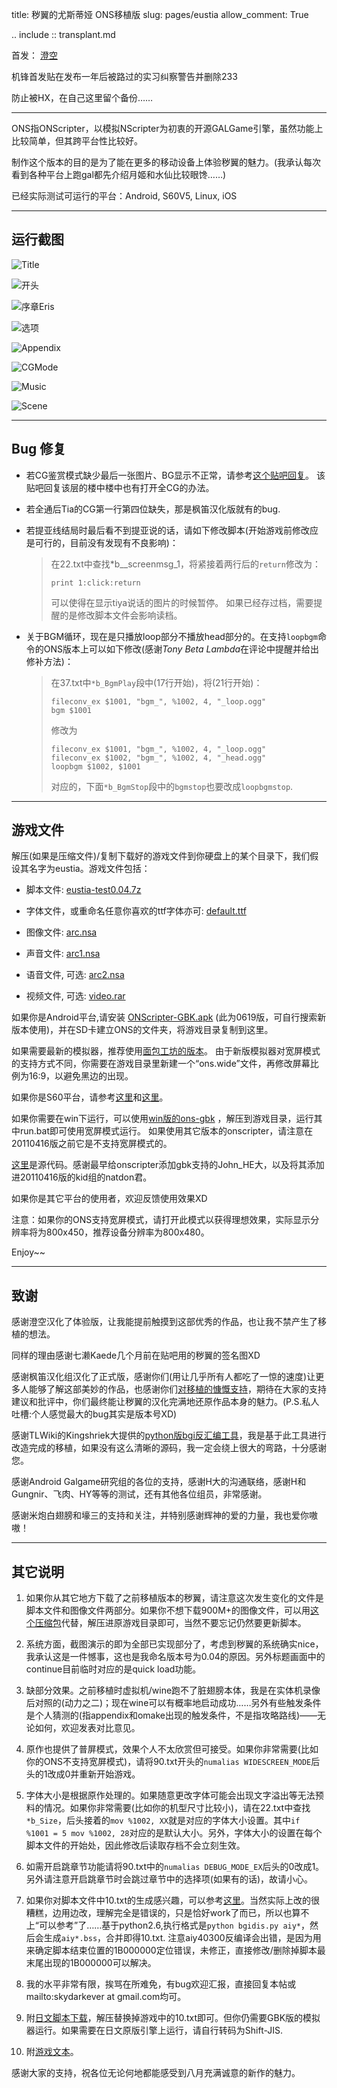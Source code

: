 title: 秽翼的尤斯蒂娅 ONS移植版
slug: pages/eustia
allow_comment: True

.. include :: transplant.md

首发：
[澄空](http://bbs.sumisora.org/read.php?tid=11004749)

机锋首发贴在发布一年后被路过的实习纠察警告并删除233

防止被HX，在自己这里留个备份……

---

ONS指ONScripter，以模拟NScripter为初衷的开源GALGame引擎，虽然功能上比较简单，但其跨平台性比较好。

制作这个版本的目的是为了能在更多的移动设备上体验秽翼的魅力。(我承认每次看到各种平台上跑gal都先介绍月姬和水仙比较眼馋……)

已经实际测试可运行的平台：Android, S60V5, Linux, iOS

---

## 运行截图

![Title](http://pic.yupoo.com/skydark/Bfa9COQg/RKNAT.jpg)

![开头](http://pic.yupoo.com/skydark/Bfa9D6ke/SgnTK.jpg)

![序章Eris](http://pic.yupoo.com/skydark/Bfa9DdNS/HRXLD.jpg)

![选项](http://pic.yupoo.com/skydark/BfaaEsSS/UgNtm.jpg)

![Appendix](http://pic.yupoo.com/skydark/Bfa9E1zz/p57XP.jpg)

![CGMode](http://pic.yupoo.com/skydark/Bfa9E9NV/3mT7L.jpg)

![Music](http://pic.yupoo.com/skydark/Bfa9DvNE/tgEaD.jpg)

![Scene](http://pic.yupoo.com/skydark/Bfa9DnT4/7t3Z2.jpg)

---

## Bug 修复

* 若CG鉴赏模式缺少最后一张图片、BG显示不正常，请参考[这个贴吧回复](http://tieba.baidu.com/p/1294493256?pid=15559399869&cid=0#15559399869)。
该贴吧回复该层的楼中楼中也有打开全CG的办法。

* 若全通后Tia的CG第一行第四位缺失，那是枫笛汉化版就有的bug.

* 若提亚线结局时最后看不到提亚说的话，请如下修改脚本(开始游戏前修改应是可行的，目前没有发现有不良影响)：

    > 在22.txt中查找*b__screenmsg_1，将紧接着两行后的`return`修改为：
    >
    >     print 1:click:return
    >
    > 可以使得在显示tiya说话的图片的时候暂停。
    > 如果已经存过档，需要提醒的是修改脚本文件会影响读档。

* 关于BGM循环，现在是只播放loop部分不播放head部分的。在支持`loopbgm`命令的ONS版本上可以如下修改(感谢*Tony Beta Lambda*在评论中提醒并给出修补方法)：

    > 在37.txt中`*b_BgmPlay`段中(17行开始)，将(21行开始)：
    >
    >     fileconv_ex $1001, "bgm_", %1002, 4, "_loop.ogg"
    >     bgm $1001
    >
    > 修改为
    >
    >     fileconv_ex $1001, "bgm_", %1002, 4, "_loop.ogg"
    >     fileconv_ex $1002, "bgm_", %1002, 4, "_head.ogg"
    >     loopbgm $1002, $1001
    >
    > 对应的，下面`*b_BgmStop`段中的`bgmstop`也要改成`loopbgmstop`.

---

## 游戏文件

解压(如果是压缩文件)/复制下载好的游戏文件到你硬盘上的某个目录下，我们假设其名字为eustia。游戏文件包括：

* 脚本文件: [eustia-test0.04.7z](http://pan.baidu.com/netdisk/singlepublic?fid=807495_2485463969)

* 字体文件，或重命名任意你喜欢的ttf字体亦可: [default.ttf](http://pan.baidu.com/netdisk/singlepublic?fid=807561_3474499221)

* 图像文件: [arc.nsa](http://pan.baidu.com/netdisk/singlepublic?fid=807495_2526025782)

* 声音文件: [arc1.nsa](http://pan.baidu.com/netdisk/singlepublic?fid=807495_4158882318)

* 语音文件, 可选: [arc2.nsa](http://pan.baidu.com/netdisk/singlepublic?fid=807495_1196000886)

* 视频文件, 可选: [video.rar](http://pan.baidu.com/netdisk/singlepublic?fid=807495_505710848)

如果你是Android平台,请安装
[ONScripter-GBK.apk](http://pan.baidu.com/netdisk/singlepublic?fid=907105_3678419696) (此为0619版，可自行搜索新版本使用)，并在SD卡建立ONS的文件夹，将游戏目录复制到这里。

如果需要最新的模拟器，推荐使用[面包工坊的版本](http://portal.bakerist.info/node/251)。
由于新版模拟器对宽屏模式的支持方式不同，你需要在游戏目录里新建一个“ons.wide”文件，再修改屏幕比例为16:9，以避免黑边的出现。

如果你是S60平台，请参考[这里](http://www.opda.net.cn/thread-587174-1-1.html)和[这里](http://kdays.cn/days/read.php?tid=67001)。

如果你需要在win下运行，可以使用[win版的ons-gbk](http://pan.baidu.com/netdisk/singlepublic?fid=807495_2166340977) ，解压到游戏目录，运行其中run.bat即可使用宽屏模式运行。
如果使用其它版本的onscripter，请注意在20110416版之前它是不支持宽屏模式的。

[这里](http://code.google.com/p/onscripter/source/checkout)是源代码。感谢最早给onscripter添加gbk支持的John_HE大，以及将其添加进20110416版的kid组的natdon君。

如果你是其它平台的使用者，欢迎反馈使用效果XD

注意：如果你的ONS支持宽屏模式，请打开此模式以获得理想效果，实际显示分辨率将为800x450，推荐设备分辨率为800x480。

Enjoy~~

---

## 致谢

感谢澄空汉化了体验版，让我能提前触摸到这部优秀的作品，也让我不禁产生了移植的想法。

同样的理由感谢七濑Kaede几个月前在贴吧用的秽翼的签名图XD

感谢枫笛汉化组汉化了正式版，感谢你们(用让几乎所有人都吃了一惊的速度)让更多人能够了解这部美妙的作品，也感谢你们[对移植的慷慨支持](http://bbs.sumisora.org/read.php?tid=11002048)，期待在大家的支持建议和批评中，你们最终能让秽翼的汉化完满地还原作品本身的魅力。(P.S.私人吐槽:个人感觉最大的bug其实是版本号XD)

感谢TLWiki的Kingshriek大提供的[python版bgi反汇编工具](http://tlwiki.tsukuru.info/index.php?title=File:Bgi_asdis.zip)，我是基于此工具进行改造完成的移植，如果没有这么清晰的源码，我一定会绕上很大的弯路，十分感谢您。

感谢Android Galgame研究组的各位的支持，感谢H大的沟通联络，感谢H和Gungnir、飞肉、HY等等的测试，还有其他各位组员，非常感谢。

感谢米炮白翅膀和壕三的支持和关注，并特别感谢辉神的爱的力量，我也爱你嗷嗷！

---

## 其它说明

1. 如果你从其它地方下载了之前移植版本的秽翼，请注意这次发生变化的文件是脚本文件和图像文件两部分。如果你不想下载900M+的图像文件，可以用[这个压缩包](http://pan.baidu.com/netdisk/singlepublic?fid=807495_3480070335)代替，解压进原游戏目录即可，当然不要忘记仍然要更新脚本。

2. 系统方面，截图演示的即为全部已实现部分了，考虑到秽翼的系统确实nice，我承认这是一件憾事，这也是我命名版本号为0.04的原因。另外标题画面中的continue目前临时对应的是quick load功能。

3. 缺部分效果。之前移植时虚拟机/wine跑不了脏翅膀本体，我是在实体机录像后对照的(动力之二)；现在wine可以有概率地启动成功……另外有些触发条件是个人猜测的(指appendix和omake出现的触发条件，不是指攻略路线)——无论如何，欢迎发表对比意见。

4. 原作也提供了普屏模式，效果个人不太欣赏但可接受。如果你非常需要(比如你的ONS不支持宽屏模式)，请将90.txt开头的`numalias WIDESCREEN_MODE`后头的1改成0并重新开始游戏。

5. 字体大小是根据原作处理的。如果随意更改字体可能会出现文字溢出等无法预料的情况。如果你非常需要(比如你的机型尺寸比较小)，请在22.txt中查找`*b_Size`，后头接着的`mov %1002, XX`就是对应的字体大小设置。其中`if %1001 = 5 mov %1002, 28`对应的是默认大小。另外，字体大小的设置在每个脚本文件的开始处，因此修改后读取存档不会立刻生效。

6. 如需开启跳章节功能请将90.txt中的`numalias DEBUG_MODE_EX`后头的0改成1。另外请注意开启跳章节时会跳过章节中的选择项(如果有的话)，故请小心。

7. 如果你对脚本文件中10.txt的生成感兴趣，可以参考[这里](http://pan.baidu.com/netdisk/singlepublic?fid=807495_2799048044)。当然实际上改的很糟糕，边用边改，理解完全是错误的，只是恰好work了而已，所以也算不上“可以参考”了……基于python2.6,执行格式是`python bgidis.py aiy*`，然后会生成`aiy*.bss`，合并即得10.txt. 注意aiy40300反编译会出错，是因为用来确定脚本结束位置的1B000000定位错误，未修正，直接修改/删除掉脚本最末尾出现的1B000000可以解决。

8. 我的水平非常有限，挨骂在所难免，有bug欢迎汇报，直接回复本帖或mailto:skydarkever at gmail.com均可。

9. 附[日文脚本下载](http://pan.baidu.com/netdisk/singlepublic?fid=807495_2939352988)，解压替换掉游戏中的10.txt即可。但你仍需要GBK版的模拟器运行。如果需要在日文原版引擎上运行，请自行转码为Shift-JIS.

10. 附[游戏文本](http://pan.baidu.com/netdisk/singlepublic?fid=807495_3351837790)。

感谢大家的支持，祝各位无论何地都能感受到八月充满诚意的新作的魅力。
